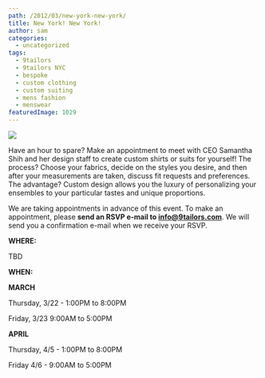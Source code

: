 ```yaml
---
path: /2012/03/new-york-new-york/
title: New York! New York!
author: sam
categories: 
  - uncategorized
tags: 
  - 9tailors
  - 9tailors NYC
  - bespoke
  - custom clothing
  - custom suiting
  - mens fashion
  - menswear
featuredImage: 1029
---
```

[![](http://2.bp.blogspot.com/-XuaK02voADY/T1eXlXJVzqI/AAAAAAAAAAo/VVI80dFThMI/s640/NY-9tailors1.jpg)](http://2.bp.blogspot.com/-XuaK02voADY/T1eXlXJVzqI/AAAAAAAAAAo/VVI80dFThMI/s1600/NY-9tailors1.jpg)

Have an hour to spare? Make an appointment to meet with CEO Samantha Shih and her design staff to create custom shirts or suits for yourself! The process? Choose your fabrics, decide on the styles you desire, and then after your measurements are taken, discuss fit requests and preferences. The advantage? Custom design allows you the luxury of personalizing your ensembles to your particular tastes and unique proportions.

We are taking appointments in advance of this event. To make an appointment, please **send an RSVP e-mail to info@9tailors.com**. We will send you a confirmation e-mail when we receive your RSVP.

**WHERE:** 

TBD

**WHEN:**

**MARCH**

Thursday, 3/22 - 1:00PM to 8:00PM

Friday, 3/23 9:00AM to 5:00PM

**APRIL**

Thursday, 4/5 - 1:00PM to 8:00PM

Friday 4/6 - 9:00AM to 5:00PM